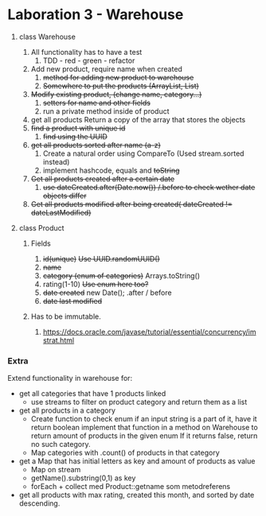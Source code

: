 # Laboration 3 - Warehouse

1. class Warehouse
    1. All functionality has to have a test
        1. TDD - red - green - refactor
    2. Add new product, require name when created
        1. ~~method for adding new product to warehouse~~
        2. ~~Somewhere to put the products (ArrayList, List)~~
    3. ~~Modify existing product, (change name, category...)~~
        1. ~~setters for name and other fields~~
        2. run a private method inside of product
    4. get all products
       Return a copy of the array that stores the objects
    5. ~~find a product with unique id~~
        1. ~~find using the UUID~~
    6. ~~get all products sorted after name (a-z)~~
        1. Create a natural order using CompareTo (Used stream.sorted instead)
        2. implement hashcode, equals and ~~toString~~
    7. ~~Get all products created after a certain date~~
        1. ~~use dateCreated.after(Date.now()) /.before to check wether date objects differ~~
    8. ~~Get all products modified after being created( dateCreated != dateLastModified)~~

2. class Product
    1. Fields
        1. ~~id(unique)~~
           ~~Use UUID.randomUUID()~~
        2. ~~name~~
        3. ~~category (enum of categories)~~
           Arrays.toString()
        4. rating(1-10)
           ~~Use enum here too?~~
        5. ~~date created~~
           new Date(); .after / before
        6. ~~date last modified~~

    2. Has to be immutable.
        1. https://docs.oracle.com/javase/tutorial/essential/concurrency/imstrat.html

### Extra

Extend functionality in warehouse for:

* get all categories that have 1 products linked
    * use streams to filter on product category and return them as a list
* get all products in a category
  * Create function to check enum if an input string is a part of it, have it return boolean
    implement that function in a method on Warehouse to return amount of products in the given enum
    If it returns false, return no such category. 
  * Map categories with .count() of products in that category
* get a Map that has initial letters as key and amount of products as value
  * Map on stream
  * getName().substring(0,1) as key
  * forEach + collect med Product::getname som metodreferens
* get all products with max rating, created this month, and sorted by date descending.